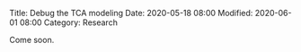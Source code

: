 Title: Debug the TCA modeling
Date: 2020-05-18 08:00
Modified: 2020-06-01 08:00
Category: Research


Come soon.  



